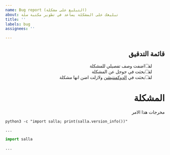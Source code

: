 ```yaml
---
name: Bug report (التبليغ على مشكلة)
about: تبليغك على المشكلة يساعد في تطوير مكتبة سلة
title: ''
labels: bug
assignees: ''

---
```


<div dir="rtl">

## قائمة التدقيق

<!-- ضع حرف اكس داخل المربع اذ كنت قد نفذت المطلوب -->

* [ ] لقد اضفت وصف تفصيلي للمشكلة
* [ ] لقد بحثت في جوجل عن المشكلة
* [ ] لقد بحثت في [الدوكمنتيشن](https://github.com/TheAwiteb/salla/blob/main/README.md) ولازلت اضن انها مشكلة

# المشكلة

مخرجات هذا الامر

</div>

`python3 -c "import salla; print(salla.version_info())"`


```
...
```

<!-- على قدر استطاعتك اوصف المشكلة الي تواجها مع كود يتضمن المشكلة: -->

```py
import salla

...
```

<!-- اذا كنت تريد ان تكتب بالعربية ازيل الكومنت عن التاق الذي بالاسفل واكتب فيه-->



<!-- 

<div dir="rtl">

اكتب هنا بالعربية

</div>

-->
